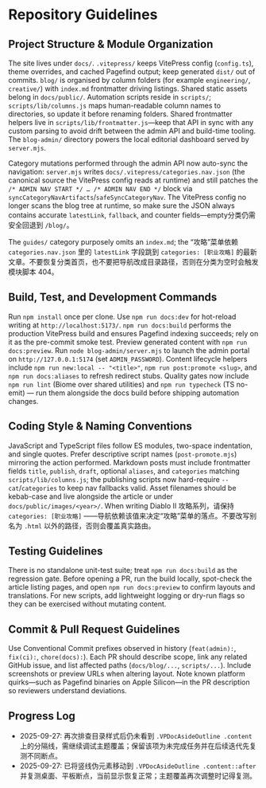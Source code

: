 # Repository Guidelines

## Project Structure & Module Organization
The site lives under `docs/`. `.vitepress/` keeps VitePress config (`config.ts`), theme overrides, and cached Pagefind output; keep generated `dist/` out of commits. `blog/` is organised by column folders (for example `engineering/`, `creative/`) with `index.md` frontmatter driving listings. Shared static assets belong in `docs/public/`. Automation scripts reside in `scripts/`; `scripts/lib/columns.js` maps human-readable column names to directories, so update it before renaming folders. Shared frontmatter helpers live in `scripts/lib/frontmatter.js`—keep that API in sync with any custom parsing to avoid drift between the admin API and build-time tooling. The `blog-admin/` directory powers the local editorial dashboard served by `server.mjs`.

Category mutations performed through the admin API now auto-sync the navigation: `server.mjs` writes `docs/.vitepress/categories.nav.json` (the canonical source the VitePress config reads at runtime) and still patches the `/* ADMIN NAV START */ … /* ADMIN NAV END */` block via `syncCategoryNavArtifacts`/`safeSyncCategoryNav`. The VitePress config no longer scans the blog tree at runtime, so make sure the JSON always contains accurate `latestLink`, `fallback`, and counter fields—empty分类仍需安全回退到 `/blog/`。

The `guides/` category purposely omits an `index.md`; the “攻略”菜单依赖 `categories.nav.json` 里的 `latestLink` 字段跳到 `categories: [职业攻略]` 的最新文章。不要恢复分类首页，也不要把导航改成目录路径，否则在分类为空时会触发模块脚本 404。

## Build, Test, and Development Commands
Run `npm install` once per clone. Use `npm run docs:dev` for hot-reload writing at `http://localhost:5173/`. `npm run docs:build` performs the production VitePress build and ensures Pagefind indexing succeeds; rely on it as the pre-commit smoke test. Preview generated content with `npm run docs:preview`. Run `node blog-admin/server.mjs` to launch the admin portal on `http://127.0.0.1:5174` (set `ADMIN_PASSWORD`). Content lifecycle helpers include `npm run new:local -- "<title>"`, `npm run post:promote <slug>`, and `npm run docs:aliases` to refresh redirect stubs. Quality gates now include `npm run lint` (Biome over shared utilities) and `npm run typecheck` (TS no-emit) — run them alongside the docs build before shipping automation changes.

## Coding Style & Naming Conventions
JavaScript and TypeScript files follow ES modules, two-space indentation, and single quotes. Prefer descriptive script names (`post-promote.mjs`) mirroring the action performed. Markdown posts must include frontmatter fields `title`, `publish`, `draft`, optional `aliases`, and `categories` matching `scripts/lib/columns.js`; the publishing scripts now hard-require `--cat`/`categories` to keep nav fallbacks valid. Asset filenames should be kebab-case and live alongside the article or under `docs/public/images/<year>/`. When writing Diablo II 攻略系列，请保持 `categories: [职业攻略]` ——导航依赖该值来决定“攻略”菜单的落点。不要改写别名为 `.html` 以外的路径，否则会覆盖真实路由。

## Testing Guidelines
There is no standalone unit-test suite; treat `npm run docs:build` as the regression gate. Before opening a PR, run the build locally, spot-check the article listing pages, and open `npm run docs:preview` to confirm layouts and translations. For new scripts, add lightweight logging or dry-run flags so they can be exercised without mutating content.

## Commit & Pull Request Guidelines
Use Conventional Commit prefixes observed in history (`feat(admin):`, `fix(ci):`, `chore(docs):`). Each PR should describe scope, link any related GitHub issue, and list affected paths (`docs/blog/...`, `scripts/...`). Include screenshots or preview URLs when altering layout. Note known platform quirks—such as Pagefind binaries on Apple Silicon—in the PR description so reviewers understand deviations.

## Progress Log

- 2025-09-27: 再次排查目录样式后仍未看到 `.VPDocAsideOutline .content` 上的分隔线，需继续调试主题覆盖；保留该项为未完成任务并在后续迭代先复测不同断点。
- 2025-09-27: 已将竖线伪元素移动到 `.VPDocAsideOutline .content::after` 并复测桌面、平板断点，当前显示恢复正常；主题覆盖再次调整时记得复测。
